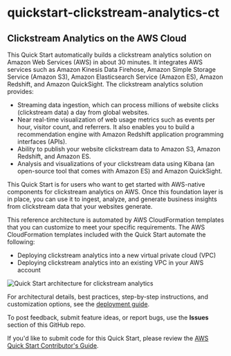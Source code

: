 # quickstart-clickstream-analytics-ct
## Clickstream Analytics on the AWS Cloud

This Quick Start automatically builds a clickstream analytics solution on Amazon Web Services (AWS) in about 30 minutes. It integrates AWS services such as Amazon Kinesis Data Firehose, Amazon Simple Storage Service (Amazon S3), Amazon Elasticsearch Service (Amazon ES), Amazon Redshift, and Amazon QuickSight. The clickstream analytics solution provides:

- Streaming data ingestion, which can process millions of website clicks (clickstream data) a day from global websites.
- Near real-time visualization of web usage metrics such as events per hour, visitor count, and referrers. It also enables you to build a recommendation engine with Amazon Redshift application programming interfaces (APIs).
- Ability to publish your website clickstream data to Amazon S3, Amazon Redshift, and Amazon ES.
- Analysis and visualizations of your clickstream data using Kibana (an open-source tool that comes with Amazon ES) and Amazon QuickSight.

This Quick Start is for users who want to get started with AWS-native components for clickstream analytics on AWS. Once this foundation layer is in place, you can use it to ingest, analyze, and generate business insights from clickstream data that your websites generate. 

This reference architecture is automated by AWS CloudFormation templates that you can customize to meet your specific requirements. The AWS CloudFormation templates included with the Quick Start automate the following:

- Deploying clickstream analytics into a new virtual private cloud (VPC)
- Deploying clickstream analytics into an existing VPC in your AWS account

![Quick Start architecture for clickstream analytics](https://d1.awsstatic.com/partner-network/QuickStart/datasheets/clickstream-analytics-on-aws-arch.cfd05acf7325a0bc3578031f1f978eb3d60be1ef.png)

For architectural details, best practices, step-by-step instructions, and customization options, see the [deployment guide](https://fwd.aws/MmPAP).

To post feedback, submit feature ideas, or report bugs, use the **Issues** section of this GitHub repo.

If you'd like to submit code for this Quick Start, please review the [AWS Quick Start Contributor's Guide](https://aws-quickstart.github.io/). 
